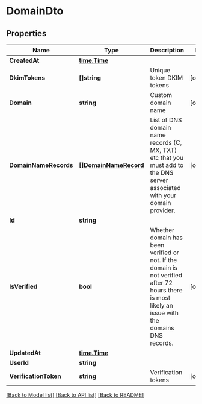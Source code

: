 # DomainDto

## Properties

Name | Type | Description | Notes
------------ | ------------- | ------------- | -------------
**CreatedAt** | [**time.Time**](time.Time.md) |  | 
**DkimTokens** | **[]string** | Unique token DKIM tokens | [optional] 
**Domain** | **string** | Custom domain name | [optional] 
**DomainNameRecords** | [**[]DomainNameRecord**](DomainNameRecord.md) | List of DNS domain name records (C, MX, TXT) etc that you must add to the DNS server associated with your domain provider. | [optional] 
**Id** | **string** |  | 
**IsVerified** | **bool** | Whether domain has been verified or not. If the domain is not verified after 72 hours there is most likely an issue with the domains DNS records. | [optional] 
**UpdatedAt** | [**time.Time**](time.Time.md) |  | 
**UserId** | **string** |  | 
**VerificationToken** | **string** | Verification tokens | [optional] 

[[Back to Model list]](../README.md#documentation-for-models) [[Back to API list]](../README.md#documentation-for-api-endpoints) [[Back to README]](../README.md)


